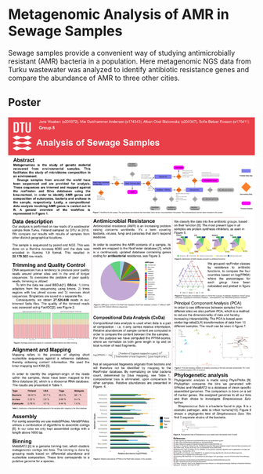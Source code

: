 # Metagenomic Analysis of AMR in Sewage Samples

Sewage samples provide a convenient way of studying antimicrobially resistant (AMR) bacteria in a population. Here metagenomic NGS data from Turku wastewater was analyzed to identify antibiotic resistance genes and compare the abundance of AMR to three other cities.

## Poster

<img src="AMR analysis of finnish sewage sample.png" width="1000" align="center" />
